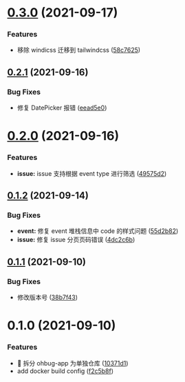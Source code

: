 # [0.3.0](https://github.com/ohbug-org/ohbug-app/compare/0.2.1...0.3.0) (2021-09-17)

### Features

- 移除 windicss 迁移到 tailwindcss ([58c7625](https://github.com/ohbug-org/ohbug-app/commit/58c7625141af0a12d330ff6b703b03b08bc64879))

## [0.2.1](https://github.com/ohbug-org/ohbug-app/compare/0.2.0...0.2.1) (2021-09-16)

### Bug Fixes

- 修复 DatePicker 报错 ([eead5e0](https://github.com/ohbug-org/ohbug-app/commit/eead5e0d65af370d1087c0dc6c4bbd870295609a))

# [0.2.0](https://github.com/ohbug-org/ohbug-app/compare/0.1.2...0.2.0) (2021-09-16)

### Features

- **issue:** issue 支持根据 event type 进行筛选 ([49575d2](https://github.com/ohbug-org/ohbug-app/commit/49575d2a84060f1f5ab27c4670644e11602c246b))

## [0.1.2](https://github.com/ohbug-org/ohbug-app/compare/0.1.1...0.1.2) (2021-09-14)

### Bug Fixes

- **event:** 修复 event 堆栈信息中 code 的样式问题 ([55d2b82](https://github.com/ohbug-org/ohbug-app/commit/55d2b82c437021ec3156f02e8ffd1b83ccad5692))
- **issue:** 修复 issue 分页页码错误 ([4dc2c6b](https://github.com/ohbug-org/ohbug-app/commit/4dc2c6b31bd1ffe7b9fa18700c4e5dcbf811bc0c))

## [0.1.1](https://github.com/ohbug-org/ohbug-app/compare/0.1.0...0.1.1) (2021-09-10)

### Bug Fixes

- 修改版本号 ([38b7f43](https://github.com/ohbug-org/ohbug-app/commit/38b7f43a4f7ee54b44b97a076e751bd8fe18682e))

# 0.1.0 (2021-09-10)

### Features

- :tada: 拆分 ohbug-app 为单独仓库 ([10371d1](https://github.com/ohbug-org/ohbug-app/commit/10371d1522a9147f223d547f473e754a5ece5d70))
- add docker build config ([f2c5b8f](https://github.com/ohbug-org/ohbug-app/commit/f2c5b8f365e767b7f0c8199395d7c4be62b5fb0e))
